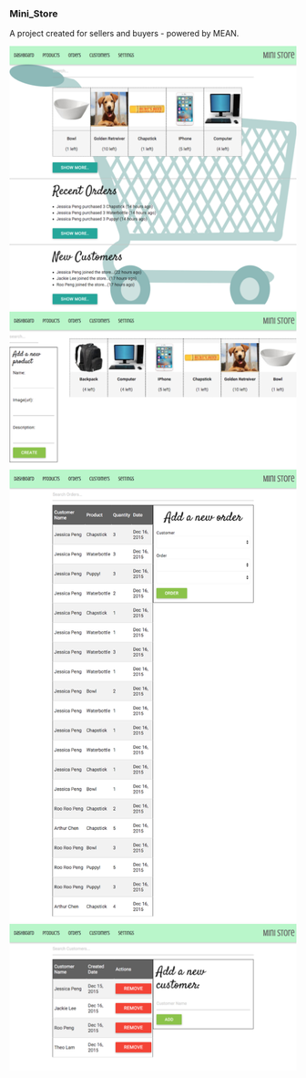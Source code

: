 <h3> Mini_Store </h3>
A project created for sellers and buyers - powered by MEAN.

![alt tag](https://raw.githubusercontent.com/gesseekur/mini_store/master/client/images/screencapture-localhost-8000-1454637873625.png)
![alt tag](https://raw.githubusercontent.com/gesseekur/mini_store/master/client/images/screencapture-localhost-8000-1454637989891.png)
![alt tag](https://raw.githubusercontent.com/gesseekur/mini_store/master/client/images/screencapture-localhost-8000-1454638016490.png)
![alt tag](https://raw.githubusercontent.com/gesseekur/mini_store/master/client/images/screencapture-localhost-8000-1454638000493.png)
